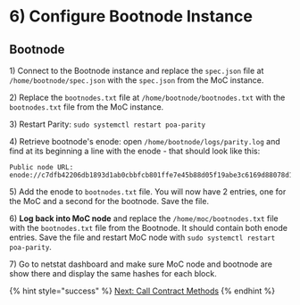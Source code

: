 # 6\) Configure Bootnode Instance

## Bootnode

1\)  Connect to the Bootnode instance and replace the `spec.json` file at `/home/bootnode/spec.json` with the `spec.json` from the MoC instance.

2\) Replace the `bootnodes.txt` file at `/home/bootnode/bootnodes.txt` with the `bootnodes.txt` file from the MoC instance.

3\) Restart Parity: `sudo systemctl restart poa-parity`

4\) Retrieve bootnode's enode: open `/home/bootnode/logs/parity.log` and find at its beginning a line with the enode - that should look like this:

```text
Public node URL: enode://c7dfb42206db1893d1ab0cbbfcb801ffe7e45b88d05f19abe3c6169d88078d17bd4442d5ca3d3a6818e011872102b88c871d33bc29ed8088cf66802a667247c6@192.168.10.106:30303
```

5\) Add the enode to `bootnodes.txt` file. You will now have 2 entries, one for the MoC and a second for the bootnode. Save the file.

6\) **Log back into MoC node** and replace the `/home/moc/bootnodes.txt` file with the `bootnodes.txt` file from the Bootnode. It should contain both enode entries. Save the file and restart MoC node with `sudo systemctl restart poa-parity`.

7\) Go to netstat dashboard and make sure MoC node and bootnode are show there and display the same hashes for each block.

{% hint style="success" %}
[Next: Call Contract Methods](7-call-contract-methods-using-mycrypto.md) 
{% endhint %}



